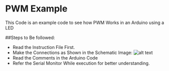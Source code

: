 # PWM Example
This Code is an example code to see how PWM Works in an Arduino using a LED 

##Steps to Be followed:
- Read the Instruction File First.
- Make the Connections as Shown in the Schematic Image:
![alt text](https://github.com/TECHNOCRATSROBOTICS/ROBOCON_2019/blob/master/Electrical/Dwij%20Sukeshkumar%20Sheth/Demo_Codes/PWM_Example/Connection_fritzing.jpg?raw=true)
- Read the Comments in the Arduino Code
- Refer the Serial Monitor While execution for better understanding.
